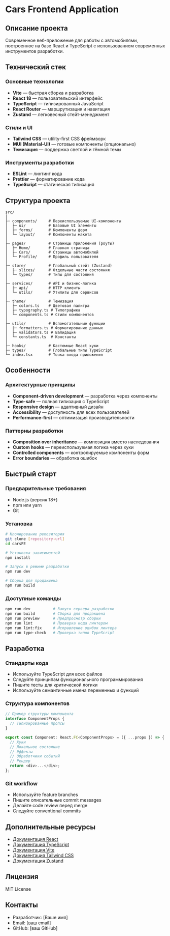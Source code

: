 # Cars Frontend Application

## Описание проекта

Современное веб-приложение для работы с автомобилями, построенное на базе React и TypeScript с использованием современных инструментов разработки.

## Технический стек

### Основные технологии
- **Vite** — быстрая сборка и разработка
- **React 18** — пользовательский интерфейс
- **TypeScript** — типизированный JavaScript
- **React Router** — маршрутизация и навигация
- **Zustand** — легковесный стейт-менеджмент

### Стили и UI
- **Tailwind CSS** — utility-first CSS фреймворк
- **MUI (Material-UI)** — готовые компоненты (опционально)
- **Темизация** — поддержка светлой и тёмной темы

### Инструменты разработки
- **ESLint** — линтинг кода
- **Prettier** — форматирование кода
- **TypeScript** — статическая типизация

## Структура проекта

```
src/
│
├─ components/     # Переиспользуемые UI-компоненты
│  ├─ ui/          # Базовые UI элементы
│  ├─ forms/       # Компоненты форм
│  └─ layout/      # Компоненты макета
│
├─ pages/          # Страницы приложения (роуты)
│  ├─ Home/        # Главная страница
│  ├─ Cars/        # Страницы автомобилей
│  └─ Profile/     # Профиль пользователя
│
├─ store/          # Глобальный стейт (Zustand)
│  ├─ slices/      # Отдельные части состояния
│  └─ types/       # Типы для состояния
│
├─ services/       # API и бизнес-логика
│  ├─ api/         # HTTP клиенты
│  └─ utils/       # Утилиты для сервисов
│
├─ theme/          # Темизация
│  ├─ colors.ts    # Цветовая палитра
│  ├─ typography.ts # Типографика
│  └─ components.ts # Стили компонентов
│
├─ utils/          # Вспомогательные функции
│  ├─ formatters.ts # Форматирование данных
│  ├─ validators.ts # Валидация
│  └─ constants.ts  # Константы
│
├─ hooks/          # Кастомные React хуки
├─ types/          # Глобальные типы TypeScript
└─ index.tsx       # Точка входа приложения
```

## Особенности

### Архитектурные принципы
- **Component-driven development** — разработка через компоненты
- **Type-safe** — полная типизация с TypeScript
- **Responsive design** — адаптивный дизайн
- **Accessibility** — доступность для всех пользователей
- **Performance-first** — оптимизация производительности

### Паттерны разработки
- **Composition over inheritance** — композиция вместо наследования
- **Custom hooks** — переиспользуемая логика через хуки
- **Controlled components** — контролируемые компоненты форм
- **Error boundaries** — обработка ошибок

## Быстрый старт

### Предварительные требования
- Node.js (версия 18+)
- npm или yarn
- Git

### Установка
```bash
# Клонирование репозитория
git clone [repository-url]
cd carsFE

# Установка зависимостей
npm install

# Запуск в режиме разработки
npm run dev

# Сборка для продакшена
npm run build
```

### Доступные команды
```bash
npm run dev          # Запуск сервера разработки
npm run build        # Сборка для продакшена
npm run preview      # Предпросмотр сборки
npm run lint         # Проверка кода линтером
npm run lint:fix     # Исправление ошибок линтера
npm run type-check   # Проверка типов TypeScript
```

## Разработка

### Стандарты кода
- Используйте TypeScript для всех файлов
- Следуйте принципам функционального программирования
- Пишите тесты для критической логики
- Используйте семантичные имена переменных и функций

### Структура компонентов
```typescript
// Пример структуры компонента
interface ComponentProps {
  // Типизированные пропсы
}

export const Component: React.FC<ComponentProps> = ({ ...props }) => {
  // Хуки
  // Локальное состояние
  // Эффекты
  // Обработчики событий
  // Рендер
  return <div>...</div>;
};
```

### Git workflow
- Используйте feature branches
- Пишите описательные commit messages
- Делайте code review перед merge
- Следуйте conventional commits

## Дополнительные ресурсы

- [Документация React](https://react.dev/)
- [Документация TypeScript](https://www.typescriptlang.org/docs/)
- [Документация Vite](https://vitejs.dev/)
- [Документация Tailwind CSS](https://tailwindcss.com/docs)
- [Документация Zustand](https://zustand-demo.pmnd.rs/)

## Лицензия

MIT License

## Контакты

- Разработчик: [Ваше имя]
- Email: [ваш email]
- GitHub: [ваш GitHub]
